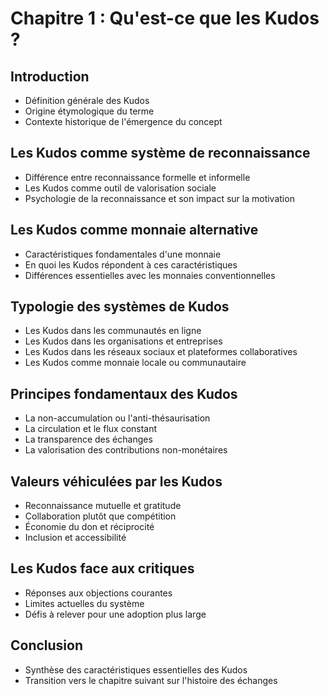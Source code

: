 # Chapitre 1 : Qu'est-ce que les Kudos ?

## Introduction
- Définition générale des Kudos
- Origine étymologique du terme
- Contexte historique de l'émergence du concept

## Les Kudos comme système de reconnaissance
- Différence entre reconnaissance formelle et informelle
- Les Kudos comme outil de valorisation sociale
- Psychologie de la reconnaissance et son impact sur la motivation

## Les Kudos comme monnaie alternative
- Caractéristiques fondamentales d'une monnaie
- En quoi les Kudos répondent à ces caractéristiques
- Différences essentielles avec les monnaies conventionnelles

## Typologie des systèmes de Kudos
- Les Kudos dans les communautés en ligne
- Les Kudos dans les organisations et entreprises
- Les Kudos dans les réseaux sociaux et plateformes collaboratives
- Les Kudos comme monnaie locale ou communautaire

## Principes fondamentaux des Kudos
- La non-accumulation ou l'anti-thésaurisation
- La circulation et le flux constant
- La transparence des échanges
- La valorisation des contributions non-monétaires

## Valeurs véhiculées par les Kudos
- Reconnaissance mutuelle et gratitude
- Collaboration plutôt que compétition
- Économie du don et réciprocité
- Inclusion et accessibilité

## Les Kudos face aux critiques
- Réponses aux objections courantes
- Limites actuelles du système
- Défis à relever pour une adoption plus large

## Conclusion
- Synthèse des caractéristiques essentielles des Kudos
- Transition vers le chapitre suivant sur l'histoire des échanges